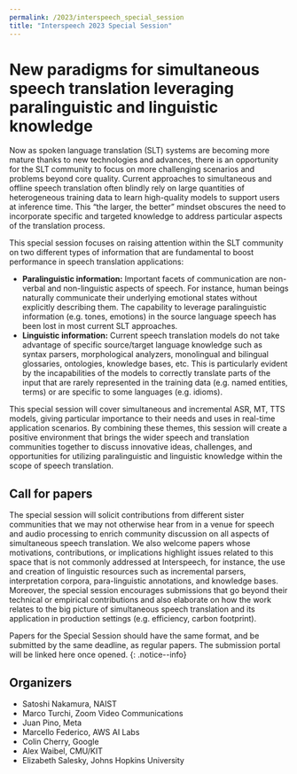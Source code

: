 ```yaml
---
permalink: /2023/interspeech_special_session
title: "Interspeech 2023 Special Session"
---
```

# New paradigms for simultaneous speech translation leveraging paralinguistic and linguistic knowledge

Now as spoken language translation (SLT) systems are becoming more mature thanks to new technologies and advances, there is an opportunity for the SLT community to focus on more challenging scenarios and problems beyond core quality. Current approaches to simultaneous and offline speech translation often blindly rely on large quantities of heterogeneous training data to learn high-quality models to support users at inference time. This “the larger, the better” mindset obscures the need to incorporate specific and targeted knowledge to address particular aspects of the translation process.

This special session focuses on raising attention within the SLT community on two different types of information that are fundamental to boost performance in speech translation applications:
* **Paralinguistic information:** Important facets of communication are non-verbal and non-linguistic aspects of speech. For instance, human beings naturally communicate their underlying emotional states without explicitly describing them. The capability to leverage paralinguistic information (e.g. tones, emotions) in the source language speech has been lost in most current SLT approaches.
* **Linguistic information:** Current speech translation models do not take advantage of specific source/target language knowledge such as syntax parsers, morphological analyzers, monolingual and bilingual glossaries, ontologies, knowledge bases, etc. This is particularly evident by the incapabilities of the models to correctly translate parts of the input that are rarely represented in the training data (e.g. named entities, terms)  or are specific to some languages (e.g. idioms).

This special session will cover simultaneous and incremental ASR, MT, TTS models, giving particular importance to their needs and uses in real-time application scenarios. By combining these themes, this session will create a positive environment that brings the wider speech and translation communities together to discuss innovative ideas, challenges, and opportunities for utilizing paralinguistic and linguistic knowledge within the scope of speech translation. 


## Call for papers

The special session will solicit contributions from different sister communities that we may not otherwise hear from in a venue for speech and audio processing to enrich community discussion on all aspects of simultaneous speech translation. We also welcome papers whose motivations, contributions, or implications highlight issues related to this space that is not commonly addressed at Interspeech, for instance, the use and creation of linguistic resources such as incremental parsers, interpretation corpora, para-linguistic annotations, and knowledge bases. Moreover, the special session encourages submissions that go beyond their technical or empirical contributions and also elaborate on how the work relates to the big picture of simultaneous speech translation and its application in production settings (e.g. efficiency, carbon footprint).

Papers for the Special Session should have the same format, and be submitted by the same deadline, as regular papers. The submission portal will be linked here once opened.
{: .notice--info}


## Organizers

* Satoshi Nakamura, NAIST
* Marco Turchi, Zoom Video Communications 
* Juan Pino, Meta 
* Marcello Federico, AWS AI Labs 
* Colin Cherry, Google
* Alex Waibel, CMU/KIT 
* Elizabeth Salesky, Johns Hopkins University
